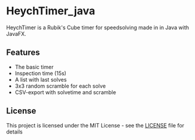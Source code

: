 # HeychTimer_java

HeychTimer is a Rubik's Cube timer for speedsolving made in in Java with JavaFX.

## Features

* The basic timer
* Inspection time (15s)
* A list with last solves
* 3x3 random scramble for each solve
* CSV-export with solvetime and scramble

## License

This project is licensed under the MIT License - see the [LICENSE](LICENSE) file for details
